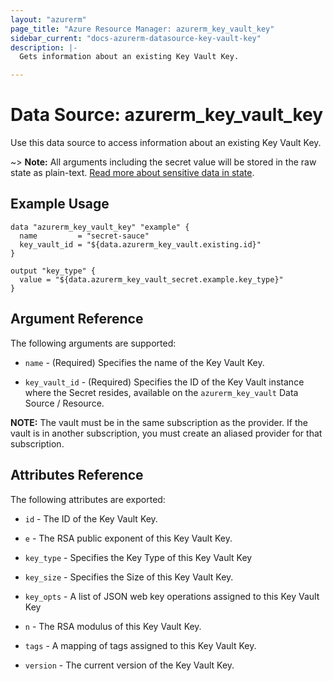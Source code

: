 ```yaml
---
layout: "azurerm"
page_title: "Azure Resource Manager: azurerm_key_vault_key"
sidebar_current: "docs-azurerm-datasource-key-vault-key"
description: |-
  Gets information about an existing Key Vault Key.

---
```


# Data Source: azurerm_key_vault_key

Use this data source to access information about an existing Key Vault Key.

~> **Note:** All arguments including the secret value will be stored in the raw state as plain-text.
[Read more about sensitive data in state](/docs/state/sensitive-data.html).

## Example Usage

```hcl
data "azurerm_key_vault_key" "example" {
  name         = "secret-sauce"
  key_vault_id = "${data.azurerm_key_vault.existing.id}"
}

output "key_type" {
  value = "${data.azurerm_key_vault_secret.example.key_type}"
}
```

## Argument Reference

The following arguments are supported:

* `name` - (Required) Specifies the name of the Key Vault Key.

* `key_vault_id` - (Required) Specifies the ID of the Key Vault instance where the Secret resides, available on the `azurerm_key_vault` Data Source / Resource. 

**NOTE:** The vault must be in the same subscription as the provider. If the vault is in another subscription, you must create an aliased provider for that subscription.

## Attributes Reference

The following attributes are exported:

* `id` - The ID of the Key Vault Key.

* `e` - The RSA public exponent of this Key Vault Key.

* `key_type` - Specifies the Key Type of this Key Vault Key

* `key_size` - Specifies the Size of this Key Vault Key.

* `key_opts` - A list of JSON web key operations assigned to this Key Vault Key

* `n` - The RSA modulus of this Key Vault Key.

* `tags` - A mapping of tags assigned to this Key Vault Key.

* `version` - The current version of the Key Vault Key.

